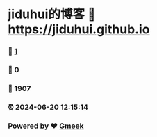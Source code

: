 # jiduhui的博客 :link: https://jiduhui.github.io 
### :page_facing_up: [1](https://jiduhui.github.io/tag.html) 
### :speech_balloon: 0 
### :hibiscus: 1907 
### :alarm_clock: 2024-06-20 12:15:14 
### Powered by :heart: [Gmeek](https://github.com/Meekdai/Gmeek)
